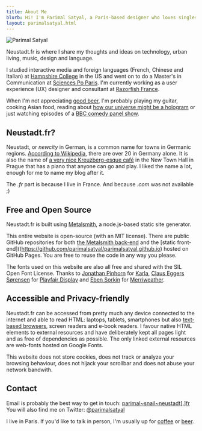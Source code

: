 ```yaml
---
title: About Me
blurb: Hi! I'm Parimal Satyal, a Paris-based designer who loves singlespeed bicycles, Bavarian beer, vegetarian food, metal music and foreign languages.
layout: parimalsatyal.html
---
```


<img src="../img/parimalsatyal.jpg" alt="Parimal Satyal" class="article-image-left" />

Neustadt.fr is where I share my thoughts and ideas on technology, urban living, music, design and language.

I studied interactive media and foreign languages (French, Chinese and Italian) at [Hampshire College](http://hampshire.edu) in the US and went on to do a Master's in Communication at [Sciences Po Paris](http://sciencespo.fr). I'm currently working as a user experience (UX) designer and consultant at [Razorfish France](http://www.razorfish.com/ideas/welcome-nurun.htm).

When I'm not appreciating [good beer](http://www.schneider-weisse.de/index.php?lang=en&tpl=brauerei.spezialitaeten.eisbock), I'm probably playing my guitar, cooking Asian food, reading about [how our universe might be a hologram](https://www.youtube.com/watch?v=2DIl3Hfh9tY) or just watching episodes of a [BBC comedy panel show](http://www.bbc.co.uk/programmes/b007r3n8).

## Neustadt.fr?

Neustadt, or *newcity* in German, is a common name for towns in Germanic regions. [According to Wikipedia](https://fr.wikipedia.org/wiki/Neustadt), there are over 20 in Germany alone. It is also the name of [a very nice Kreuzberg-esque café](http://www.cafeneustadt.cz/) in the New Town Hall in Prague that has a piano that anyone can go and play. I liked the name a lot, enough for me to name my blog after it.

The *.fr* part is because I live in France. And because *.com* was not available ;)

## Free and Open Source

Neustadt.fr is built using [Metalsmith](http://metalsmith.io), a node.js-based static site generator.

This entire website is open-source (with an MIT license). There are public GitHub repositories for both [the Metalsmith back-end](https://github.com/parimalsatyal/neustadt.fr-metalsmith) and the [static front-end]((https://github.com/parimalsatyal/parimalsatyal.github.io) hosted on GitHub Pages. You are free to reuse the code in any way you please.

The fonts used on this website are also all free and shared with the SIL Open Font License. Thanks to [Jonathan Pinhorn](https://twitter.com/jonpinhorn_type) for [Karla](http://www.fontsquirrel.com/fonts/karla), [Claus Eggers Sørensen](http://www.forthehearts.net/about/) for [Playfair Display](http://www.forthehearts.net/typeface-design/playfair-display/) and [Eben Sorkin](https://github.com/EbenSorkin) for [Merriweather](https://github.com/EbenSorkin/Merriweather).

## Accessible and Privacy-friendly

Neustadt.fr can be accessed from pretty much any device connected to the internet and able to read HTML: laptops, tablets, smartphones but also [text-based browsers](http://lynx.isc.org/), screen readers and e-book readers. I favour native HTML elements to external resources and have deliberately kept all pages light and as free of dependencies as possible. The only linked external resources are web-fonts hosted on Google Fonts.

This website does not store cookies, does not track or analyze your browsing behaviour, does not hijack your scrollbar and does not abuse your network bandwith.

## Contact

Email is probably the best way to get in touch:
<a href="mailto:parimal~snail~neustadt[.]fr">parimal~snail~neustadt[.]fr</a>  
You will also find me on Twitter: [@parimalsatyal](https://twitter.com/parimalsatyal)

I live in Paris. If you'd like to talk in person, I'm usually up for [coffee](http://stradacafe.fr) or [beer](http://kiez.fr/).

